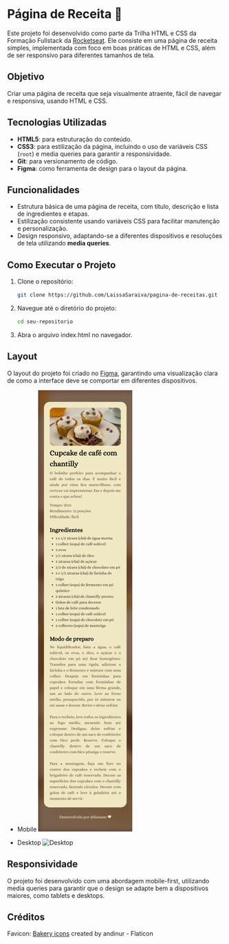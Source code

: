# Página de Receita 🧁

Este projeto foi desenvolvido como parte da Trilha HTML e CSS da Formação Fullstack da [Rocketseat](https://www.rocketseat.com.br/). Ele consiste em uma página de receita simples, implementada com foco em boas práticas de HTML e CSS, além de ser responsivo para diferentes tamanhos de tela.

## Objetivo

Criar uma página de receita que seja visualmente atraente, fácil de navegar e responsiva, usando HTML e CSS.

## Tecnologias Utilizadas

- **HTML5**: para estruturação do conteúdo.
- **CSS3**: para estilização da página, incluindo o uso de variáveis CSS (`root`) e media queries para garantir a responsividade.
- **Git**: para versionamento de código.
- **Figma**: como ferramenta de design para o layout da página.

## Funcionalidades

- Estrutura básica de uma página de receita, com título, descrição e lista de ingredientes e etapas.
- Estilização consistente usando variáveis CSS para facilitar manutenção e personalização.
- Design responsivo, adaptando-se a diferentes dispositivos e resoluções de tela utilizando **media queries**.

## Como Executar o Projeto

1. Clone o repositório:
   ```bash
   git clone https://github.com/LaissaSaraiva/pagina-de-receitas.git
   ```
2. Navegue até o diretório do projeto:

   ```bash
   cd seu-repositorio
   ```

3. Abra o arquivo index.html no navegador.

## Layout

O layout do projeto foi criado no [Figma](https://www.figma.com/community/file/1360315130061454535), garantindo uma visualização clara de como a interface deve se comportar em diferentes dispositivos.

- Mobile
  ![Mobile](/assets/imgs/v-mobile.png) <br/>

- Desktop
  ![Desktop](/assets/imgs/v-desktop.png)

## Responsividade

O projeto foi desenvolvido com uma abordagem mobile-first, utilizando media queries para garantir que o design se adapte bem a dispositivos maiores, como tablets e desktops.

## Créditos

Favicon: [Bakery icons](https://www.flaticon.com/free-icons/bakery) created by andinur - Flaticon
